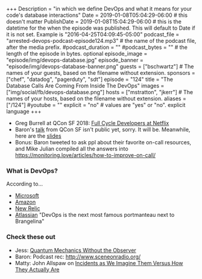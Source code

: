 +++
Description = "in which we define DevOps and what it means for your code's database interactions"
Date = 2019-01-08T05:04:29-06:00 # this doesn't matter
PublishDate = 2019-01-08T15:04:29-06:00 # this is the datetime for the when the episode was published. This will default to Date if it is not set. Example is "2016-04-25T04:09:45-05:00"
podcast_file = "arrested-devops-podcast-episode124.mp3" # the name of the podcast file, after the media prefix.
#podcast_duration = ""
#podcast_bytes = "" # the length of the episode in bytes. optional
episode_image = "episode/img/devops-database.jpg" 
episode_banner = "episode/img/devops-database-banner.png"
guests = ["bschwartz"] # The names of your guests, based on the filename without extension.
sponsors = ["chef", "datadog", "pagerduty", "sdt"]
episode = "124"
title = "The Database Calls Are Coming From Inside The DevOps"
images = ["img/social/fb/devops-database.png"] 
hosts = ["mstratton", "jkerr"] # The names of your hosts, based on the filename without extension.
aliases = ["/124"]
#youtube = ""
explicit = "no" # values are "yes" or "no". explicit language
+++

<!-- show notes -->

* Greg Burrell at QCon SF 2018: [Full Cycle Developers at Netflix](https://www.infoq.com/presentations/netflix-devops)
* Baron's [talk](https://qconsf.com/sf2018/presentation/devops-database) from QCon SF isn't public yet, sorry. It will be. Meanwhile, here are the [slides](https://www.xaprb.com/slides/qconsf-2018-devops-for-the-database/)
* Bonus: Baron tweeted to ask ppl about their favorite on-call resources, and Mike Julian compiled all the answers into https://monitoring.love/articles/how-to-improve-on-call/

### What is DevOps? 

According to...

* [Microsoft](https://azure.microsoft.com/en-us/overview/what-is-devops/)
* [Amazon](https://aws.amazon.com/devops/what-is-devops/)
* [New Relic](https://newrelic.com/devops/what-is-devops#Chapter1WhatIsDevOps)
* [Atlassian](https://www.atlassian.com/devops) "DevOps is the next most famous portmanteau next to Brangelina"

### Check these out

* Jess: [Quantum Mechanics Without the Observer](http://citeseerx.ist.psu.edu/viewdoc/download?doi=10.1.1.473.23&rep=rep1&type=pdf)
* Baron: Podcast rec: http://www.sceneonradio.org/
* Matty: John Allspaw on [Incidents as We Imagine Them Versus How They Actually Are](https://community.pagerduty.com/t/incidents-as-we-imagine-them-versus-how-they-actually-are-with-john-allspaw/2708)

